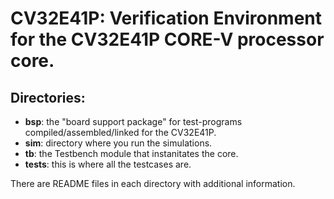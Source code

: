 # CV32E41P: Verification Environment for the CV32E41P CORE-V processor core.

## Directories:
- **bsp**:   the "board support package" for test-programs compiled/assembled/linked for the CV32E41P.
- **sim**:   directory where you run the simulations.
- **tb**:    the Testbench module that instanitates the core.
- **tests**: this is where all the testcases are.

There are README files in each directory with additional information.

